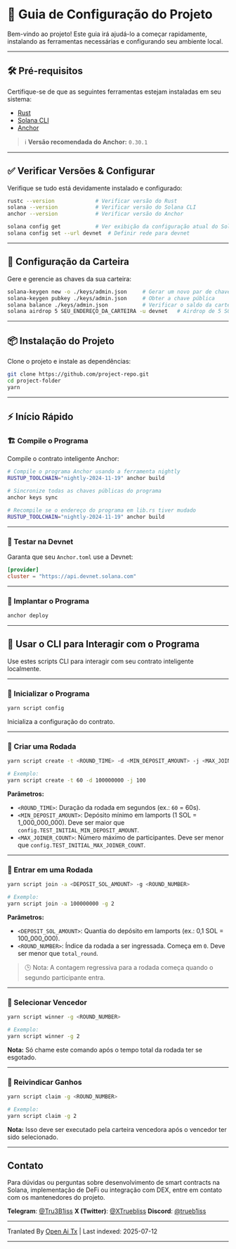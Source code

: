 # 🎯 Guia de Configuração do Projeto

Bem-vindo ao projeto! Este guia irá ajudá-lo a começar rapidamente, instalando as ferramentas necessárias e configurando seu ambiente local.

---

## 🛠️ Pré-requisitos

Certifique-se de que as seguintes ferramentas estejam instaladas em seu sistema:

- [Rust](https://www.rust-lang.org/tools/install)
- [Solana CLI](https://docs.solana.com/cli/install-solana-cli-tools)
- [Anchor](https://anchor-lang.com/docs/installation)

> ℹ️ **Versão recomendada do Anchor:** `0.30.1`

---

## ✅ Verificar Versões & Configurar

Verifique se tudo está devidamente instalado e configurado:

```bash
rustc --version             # Verificar versão do Rust
solana --version            # Verificar versão do Solana CLI
anchor --version            # Verificar versão do Anchor

solana config get           # Ver exibição da configuração atual do Solana
solana config set --url devnet  # Definir rede para devnet
```
---

## 🔐 Configuração da Carteira

Gere e gerencie as chaves da sua carteira:

```bash
solana-keygen new -o ./keys/admin.json     # Gerar um novo par de chaves
solana-keygen pubkey ./keys/admin.json     # Obter a chave pública
solana balance ./keys/admin.json           # Verificar o saldo da carteira
solana airdrop 5 SEU_ENDEREÇO_DA_CARTEIRA -u devnet   # Airdrop de 5 SOL para sua carteira
```

---

## 📦 Instalação do Projeto

Clone o projeto e instale as dependências:

```bash
git clone https://github.com/project-repo.git
cd project-folder
yarn
```
---

## ⚡ Início Rápido

### 🏗️ Compile o Programa

Compile o contrato inteligente Anchor:

```bash
# Compile o programa Anchor usando a ferramenta nightly
RUSTUP_TOOLCHAIN="nightly-2024-11-19" anchor build

# Sincronize todas as chaves públicas do programa
anchor keys sync

# Recompile se o endereço do programa em lib.rs tiver mudado
RUSTUP_TOOLCHAIN="nightly-2024-11-19" anchor build
```

---
### 🧪 Testar na Devnet

Garanta que seu `Anchor.toml` use a Devnet:

```toml
[provider]
cluster = "https://api.devnet.solana.com"
```

---

### 🚀 Implantar o Programa

```bash
anchor deploy
```

---

## 🧪 Usar o CLI para Interagir com o Programa
Use estes scripts CLI para interagir com seu contrato inteligente localmente.

---

### 🔹 Inicializar o Programa

```bash
yarn script config
```

Inicializa a configuração do contrato.

---

### 🔹 Criar uma Rodada

```bash
yarn script create -t <ROUND_TIME> -d <MIN_DEPOSIT_AMOUNT> -j <MAX_JOINER_COUNT>

# Exemplo:
yarn script create -t 60 -d 100000000 -j 100
```

**Parâmetros:**

- `<ROUND_TIME>`: Duração da rodada em segundos (ex.: `60` = 60s).
- `<MIN_DEPOSIT_AMOUNT>`: Depósito mínimo em lamports (1 SOL = 1_000_000_000). Deve ser maior que `config.TEST_INITIAL_MIN_DEPOSIT_AMOUNT`.
- `<MAX_JOINER_COUNT>`: Número máximo de participantes. Deve ser menor que `config.TEST_INITIAL_MAX_JOINER_COUNT`.

---

### 🔹 Entrar em uma Rodada

```bash
yarn script join -a <DEPOSIT_SOL_AMOUNT> -g <ROUND_NUMBER>

# Exemplo:
yarn script join -a 100000000 -g 2
```
**Parâmetros:**

- `<DEPOSIT_SOL_AMOUNT>`: Quantia do depósito em lamports (ex.: 0,1 SOL = 100_000_000).
- `<ROUND_NUMBER>`: Índice da rodada a ser ingressada. Começa em `0`. Deve ser menor que `total_round`.

> 🕒 Nota: A contagem regressiva para a rodada começa quando o segundo participante entra.

---

### 🔹 Selecionar Vencedor

```bash
yarn script winner -g <ROUND_NUMBER>

# Exemplo:
yarn script winner -g 2
```

**Nota:** Só chame este comando após o tempo total da rodada ter se esgotado.

---
### 🔹 Reivindicar Ganhos

```bash
yarn script claim -g <ROUND_NUMBER>

# Exemplo:
yarn script claim -g 2
```

**Nota:** Isso deve ser executado pela carteira vencedora após o vencedor ter sido selecionado.

---

## Contato

Para dúvidas ou perguntas sobre desenvolvimento de smart contracts na Solana, implementação de DeFi ou integração com DEX, entre em contato com os mantenedores do projeto.

**Telegram**: [@Tru3B1iss](https://t.me/Tru3B1iss)
**X (Twitter)**: [@XTruebliss](https://x.com/XTruebliss)
**Discord**: [@trueb1iss](https://discord.com/users/1274339638668038187)


---

Tranlated By [Open Ai Tx](https://github.com/OpenAiTx/OpenAiTx) | Last indexed: 2025-07-12

---